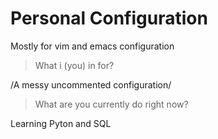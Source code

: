 # Personal Configuration

Mostly for vim and emacs configuration

>What i (you) in for?

/A messy uncommented configuration/

>What are you currently do right now?

Learning Pyton and SQL
